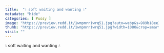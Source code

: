 ```yaml
---
title:  "💧 soft waiting and wanting 💧"
metadate: "hide"
categories: [ Pussy ]
image: "https://preview.redd.it/1wmpmrr1wrq51.jpg?auto=webp&s=989b18ee11b4bee65c22114f1eb6bc5dab84d558"
thumb: "https://preview.redd.it/1wmpmrr1wrq51.jpg?width=1080&crop=smart&auto=webp&s=4edb54c031c925e11d1f512dffd85b0e0ab55dd6"
visit: ""
---
```

💧 soft waiting and wanting 💧
